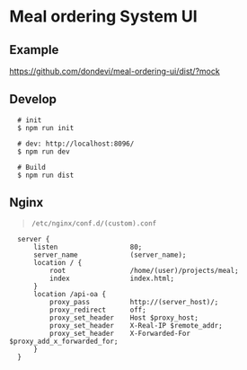<!--
/**
 * @author dondevi
 * @create 2017-11-17
 */
-->

# Meal ordering System UI


## Example

<https://github.com/dondevi/meal-ordering-ui/dist/?mock>


## Develop

```shell
  # init
  $ npm run init

  # dev: http://localhost:8096/
  $ npm run dev

  # Build
  $ npm run dist
```

## Nginx
> `/etc/nginx/conf.d/(custom).conf`

```shell
  server {
      listen                  80;
      server_name             (server_name);
      location / {
          root                /home/(user)/projects/meal;
          index               index.html;
      }
      location /api-oa {
          proxy_pass          http://(server_host)/;
          proxy_redirect      off;
          proxy_set_header    Host $proxy_host;
          proxy_set_header    X-Real-IP $remote_addr;
          proxy_set_header    X-Forwarded-For $proxy_add_x_forwarded_for;
      }
  }
```
